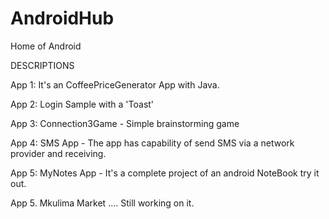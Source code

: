 # AndroidHub
Home of Android

DESCRIPTIONS

App 1: It's an CoffeePriceGenerator App with Java.

App 2: Login Sample with a 'Toast'

App 3: Connection3Game - Simple brainstorming game

App 4: SMS App - The app has capability of send SMS via a network provider and receiving.

App 5: MyNotes App - It's a complete project of an android NoteBook try it out. 

App 5. Mkulima Market .... Still working on it.
